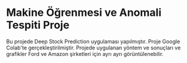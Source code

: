 # Makine Öğrenmesi ve Anomali Tespiti Proje
 Bu projede Deep Stock Prediction uygulaması yapılmıştır.
 Proje Google Colab'te gerçekleştirilmiştir.
 Projede uygulanan yöntem ve sonuçları ve grafikler Ford ve Amazon şirketleri için ayrı ayrı görüntülenebilir.
